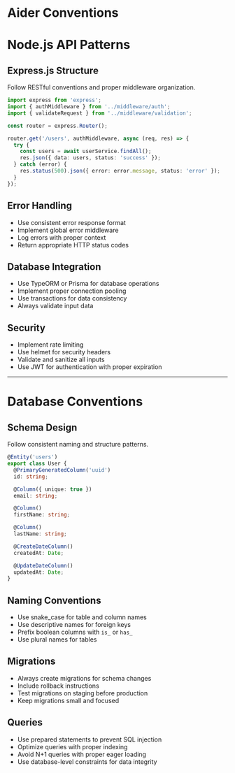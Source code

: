 # Aider Conventions

# Node.js API Patterns

## Express.js Structure
Follow RESTful conventions and proper middleware organization.

```typescript
import express from 'express';
import { authMiddleware } from '../middleware/auth';
import { validateRequest } from '../middleware/validation';

const router = express.Router();

router.get('/users', authMiddleware, async (req, res) => {
  try {
    const users = await userService.findAll();
    res.json({ data: users, status: 'success' });
  } catch (error) {
    res.status(500).json({ error: error.message, status: 'error' });
  }
});
```

## Error Handling
- Use consistent error response format
- Implement global error middleware
- Log errors with proper context
- Return appropriate HTTP status codes

## Database Integration
- Use TypeORM or Prisma for database operations
- Implement proper connection pooling
- Use transactions for data consistency
- Always validate input data

## Security
- Implement rate limiting
- Use helmet for security headers
- Validate and sanitize all inputs
- Use JWT for authentication with proper expiration

---

# Database Conventions

## Schema Design
Follow consistent naming and structure patterns.

```typescript
@Entity('users')
export class User {
  @PrimaryGeneratedColumn('uuid')
  id: string;

  @Column({ unique: true })
  email: string;

  @Column()
  firstName: string;

  @Column()
  lastName: string;

  @CreateDateColumn()
  createdAt: Date;

  @UpdateDateColumn()
  updatedAt: Date;
}
```

## Naming Conventions
- Use snake_case for table and column names
- Use descriptive names for foreign keys
- Prefix boolean columns with `is_` or `has_`
- Use plural names for tables

## Migrations
- Always create migrations for schema changes
- Include rollback instructions
- Test migrations on staging before production
- Keep migrations small and focused

## Queries
- Use prepared statements to prevent SQL injection
- Optimize queries with proper indexing
- Avoid N+1 queries with proper eager loading
- Use database-level constraints for data integrity